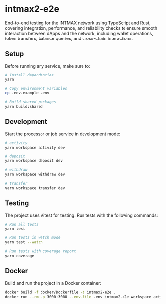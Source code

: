 # intmax2-e2e

End-to-end testing for the INTMAX network using TypeScript and Rust, covering integration, performance, and reliability checks to ensure smooth interaction between dApps and the network, including wallet operations, token transfers, balance queries, and cross-chain interactions.

## Setup

Before running any service, make sure to:

```sh
# Install dependencies
yarn

# Copy environment variables
cp .env.example .env

# Build shared packages
yarn build:shared
```

## Development

Start the processor or job service in development mode:

```sh
# activity
yarn workspace activity dev

# deposit
yarn workspace deposit dev

# withdraw
yarn workspace withdraw dev

# transfer
yarn workspace transfer dev
```

## Testing

The project uses Vitest for testing. Run tests with the following commands:

```sh
# Run all tests
yarn test

# Run tests in watch mode
yarn test --watch

# Run tests with coverage report
yarn coverage
```

## Docker

Build and run the project in a Docker container:

```sh
docker build -f docker/Dockerfile -t intmax2-e2e .
docker run --rm -p 3000:3000 --env-file .env intmax2-e2e workspace activity start
```